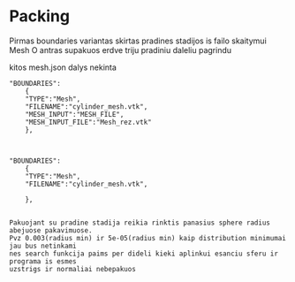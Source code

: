 # Packing



 Pirmas boundaries variantas skirtas pradines stadijos is failo skaitymui Mesh
 O antras supakuos erdve triju pradiniu daleliu pagrindu
 
 
 kitos mesh.json dalys nekinta
 
 
    "BOUNDARIES":
		{
		"TYPE":"Mesh",
		"FILENAME":"cylinder_mesh.vtk",
		"MESH_INPUT":"MESH_FILE",
		"MESH_INPUT_FILE":"Mesh_rez.vtk"
		},
    
    
    
    "BOUNDARIES":
		{
		"TYPE":"Mesh",
		"FILENAME":"cylinder_mesh.vtk",
		
		},
    
    
    Pakuojant su pradine stadija reikia rinktis panasius sphere radius abejuose pakavimuose.
    Pvz 0.003(radius min) ir 5e-05(radius min) kaip distribution minimumai jau bus netinkami 
    nes search funkcija paims per dideli kieki aplinkui esanciu sferu ir programa is esmes 
    uzstrigs ir normaliai nebepakuos
    
    
